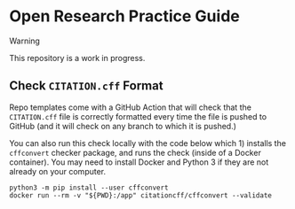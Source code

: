 # Open Research Practice Guide

> [!WARNING]
> This repository is a work in progress.

## Check `CITATION.cff` Format

Repo templates come with a GitHub Action that will check that the `CITATION.cff` file is correctly formatted every time the file is pushed to GitHub (and it will check on any branch to which it is pushed.)

You can also run this check locally with the code below which 1) installs the `cffconvert` checker package, and runs the check (inside of a Docker container). You may need to install Docker and Python 3 if they are not already on your computer.


```{bash}
python3 -m pip install --user cffconvert
docker run --rm -v "${PWD}:/app" citationcff/cffconvert --validate
```

